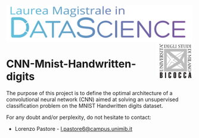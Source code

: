<p float="left">
 <img src="https://github.com/LorenzoPastore/University-Works/blob/master/Advanced%20Machine%20Learning/images/DS%20Logo.png" width = "500"/>
 <img src="https://github.com/LorenzoPastore/University-Works/blob/master/Advanced%20Machine%20Learning/images/Bicocca%20Logo.png" width = "100" align="right"/>
</p>

# CNN-Mnist-Handwritten-digits
The purpose of this project is to define the optimal architecture of a convolutional neural network (CNN) aimed at solving an unsupervised classification problem on the MNIST Handwritten digits dataset.


For any doubt and/or perplexity, do not hesitate to contact:
- Lorenzo Pastore - l.pastore6@campus.unimib.it

